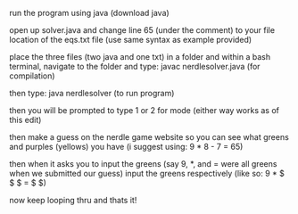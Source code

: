run the program using java (download java)

open up solver.java and change line 65 (under the comment) to your file location of the eqs.txt file (use same syntax as example provided)

place the three files (two java and one txt) in a folder and within a bash terminal, navigate to the folder and type: javac nerdlesolver.java (for compilation)

then type: java nerdlesolver (to run program)

then you will be prompted to type 1 or 2 for mode (either way works as of this edit)

then make a guess on the nerdle game website so you can see what greens and purples (yellows) you have (i suggest using: 9 * 8 - 7 = 65)

then when it asks you to input the greens (say 9, *, and = were all greens when we submitted our guess) input the greens respectively (like so: 9 * $ $ $ = $ $)

now keep looping thru and thats it!
